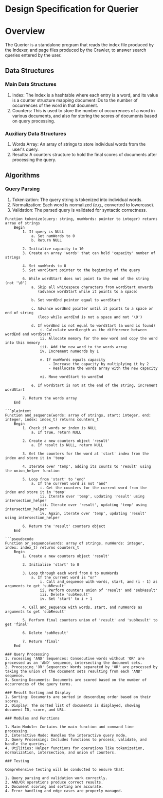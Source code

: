 # Design Specification for Querier

# Overview
The Querier is a standalone program that reads the index file produced by the Indexer, and page files produced by the Crawler, to answer search queries entered by the user.

## Data Structures

### Main Data Structures
1. Index: The Index is a hashtable where each entry is a word, and its value is a counter structure mapping document IDs to the number of occurrences of the word in that document.
2. Counters: This is used to store the number of occurrences of a word in various documents, and also for storing the scores of documents based on query processing.

### Auxiliary Data Structures
1. Words Array: An array of strings to store individual words from the user's query.
2. Results: A counters structure to hold the final scores of documents after processing the query.

## Algorithms
### Query Parsing
1. Tokenization: The query string is tokenized into individual words.
2. Normalization: Each word is normalized (e.g., converted to lowercase).
3. Validation: The parsed query is validated for syntactic correctness.

```plaintext
Function tokenize(query: string, numWords: pointer to integer) returns array of strings
    Begin
        1. If query is NULL
            a. Set numWords to 0
            b. Return NULL

        2. Initialize capacity to 10
        3. Create an array 'words' that can hold 'capacity' number of strings

        4. Set numWords to 0
        5. Set wordStart pointer to the beginning of the query

        6. While wordStart does not point to the end of the string (not '\0')
            a. Skip all whitespace characters from wordStart onwards
               (advance wordStart while it points to a space)
            
            b. Set wordEnd pointer equal to wordStart

            c. Advance wordEnd pointer until it points to a space or end of string
               (loop while wordEnd is not a space and not '\0')

            d. If wordEnd is not equal to wordStart (a word is found)
                i. Calculate wordLength as the difference between wordEnd and wordStart
                ii. Allocate memory for the new word and copy the word into this memory
                iii. Add the new word to the words array
                iv. Increment numWords by 1

                v. If numWords equals capacity
                    - Increase the capacity by multiplying it by 2
                    - Reallocate the words array with the new capacity

                vi. Move wordStart to wordEnd

            e. If wordStart is not at the end of the string, increment wordStart

        7. Return the words array
    End

```plaintext
Function and_sequence(words: array of strings, start: integer, end: integer, index: index_t) returns counters_t
    Begin
        1. Check if words or index is NULL
            a. If true, return NULL

        2. Create a new counters object 'result'
            a. If result is NULL, return NULL

        3. Get the counters for the word at 'start' index from the index and store it in 'temp'

        4. Iterate over 'temp', adding its counts to 'result' using the union_helper function

        5. Loop from 'start' to 'end'
            a. If the current word is not "and"
                i. Get the counters for the current word from the index and store it in 'temp'
                ii. Iterate over 'temp', updating 'result' using intersection_helper
                iii. Iterate over 'result', updating 'temp' using intersection_helper
                iv. Again, iterate over 'temp', updating 'result' using intersection_helper

        6. Return the 'result' counters object
    End

```pseudocode
Function or_sequence(words: array of strings, numWords: integer, index: index_t) returns counters_t
    Begin
        1. Create a new counters object 'result'
        
        2. Initialize 'start' to 0

        3. Loop through each word from 0 to numWords
            a. If the current word is "or"
                i. Call and_sequence with words, start, and (i - 1) as arguments to get 'subResult'
                ii. Perform counters union of 'result' and 'subResult'
                iii. Delete 'subResult'
                iv. Set 'start' to i + 1

        4. Call and_sequence with words, start, and numWords as arguments to get 'subResult'

        5. Perform final counters union of 'result' and 'subResult' to get 'final'
        
        6. Delete 'subResult'

        7. Return 'final'
    End

### Query Processing
1. rocessing 'AND' Sequences: Consecutive words without 'OR' are processed as an 'AND' sequence, intersecting the document sets.
2. Processing 'OR' Sequences: Words separated by 'OR' are processed by taking the union of the document sets resulting from each 'AND' sequence.
3. Scoring Documents: Documents are scored based on the number of occurrences of the query terms.

### Result Sorting and Display
1. Sorting: Documents are sorted in descending order based on their scores.
2. Display: The sorted list of documents is displayed, showing document ID, score, and URL.

### Modules and Functions

1. Main Module: Contains the main function and command line processing.
2. Interactive Mode: Handles the interactive query mode.
3. Query Processing: Includes functions to process, validate, and handle the queries.
4. Utilities: Helper functions for operations like tokenization, normalization, intersection, and union of counters.

### Testing

Comprehensive testing will be conducted to ensure that:

1. Query parsing and validation work correctly.
2. AND/OR operations produce correct results.
3. Document scoring and sorting are accurate.
4. Error handling and edge cases are properly managed.

